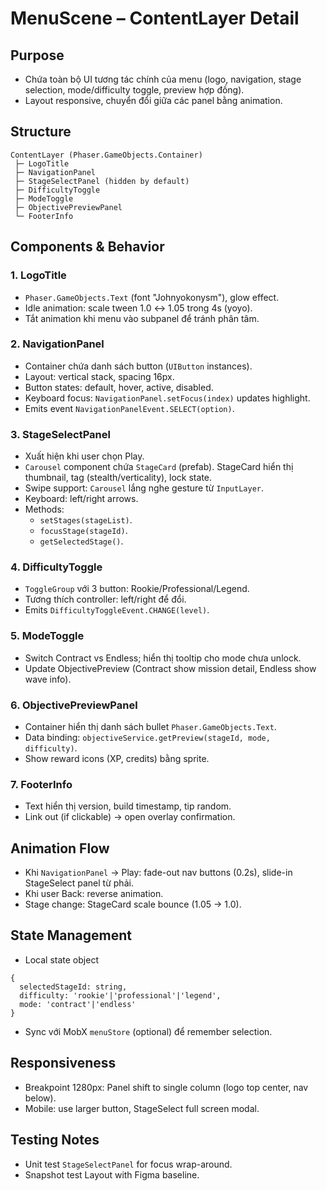 # MenuScene – ContentLayer Detail

## Purpose
- Chứa toàn bộ UI tương tác chính của menu (logo, navigation, stage selection, mode/difficulty toggle, preview hợp đồng).
- Layout responsive, chuyển đổi giữa các panel bằng animation.

## Structure
```
ContentLayer (Phaser.GameObjects.Container)
 ├─ LogoTitle
 ├─ NavigationPanel
 ├─ StageSelectPanel (hidden by default)
 ├─ DifficultyToggle
 ├─ ModeToggle
 ├─ ObjectivePreviewPanel
 └─ FooterInfo
```

## Components & Behavior
### 1. LogoTitle
- `Phaser.GameObjects.Text` (font "Johnyokonysm"), glow effect.
- Idle animation: scale tween 1.0 ↔ 1.05 trong 4s (yoyo).
- Tắt animation khi menu vào subpanel để tránh phân tâm.

### 2. NavigationPanel
- Container chứa danh sách button (`UIButton` instances).
- Layout: vertical stack, spacing 16px.
- Button states: default, hover, active, disabled.
- Keyboard focus: `NavigationPanel.setFocus(index)` updates highlight.
- Emits event `NavigationPanelEvent.SELECT(option)`.

### 3. StageSelectPanel
- Xuất hiện khi user chọn Play.
- `Carousel` component chứa `StageCard` (prefab). StageCard hiển thị thumbnail, tag (stealth/verticality), lock state.
- Swipe support: `Carousel` lắng nghe gesture từ `InputLayer`.
- Keyboard: left/right arrows.
- Methods:
  - `setStages(stageList)`.
  - `focusStage(stageId)`.
  - `getSelectedStage()`.

### 4. DifficultyToggle
- `ToggleGroup` với 3 button: Rookie/Professional/Legend.
- Tương thích controller: left/right để đổi.
- Emits `DifficultyToggleEvent.CHANGE(level)`.

### 5. ModeToggle
- Switch Contract vs Endless; hiển thị tooltip cho mode chưa unlock.
- Update ObjectivePreview (Contract show mission detail, Endless show wave info).

### 6. ObjectivePreviewPanel
- Container hiển thị danh sách bullet `Phaser.GameObjects.Text`.
- Data binding: `objectiveService.getPreview(stageId, mode, difficulty)`.
- Show reward icons (XP, credits) bằng sprite.

### 7. FooterInfo
- Text hiển thị version, build timestamp, tip random.
- Link out (if clickable) -> open overlay confirmation.

## Animation Flow
- Khi `NavigationPanel` → Play: fade-out nav buttons (0.2s), slide-in StageSelect panel từ phải.
- Khi user Back: reverse animation.
- Stage change: StageCard scale bounce (1.05 → 1.0).

## State Management
- Local state object
```
{
  selectedStageId: string,
  difficulty: 'rookie'|'professional'|'legend',
  mode: 'contract'|'endless'
}
```
- Sync với MobX `menuStore` (optional) để remember selection.

## Responsiveness
- Breakpoint 1280px: Panel shift to single column (logo top center, nav below).
- Mobile: use larger button, StageSelect full screen modal.

## Testing Notes
- Unit test `StageSelectPanel` for focus wrap-around.
- Snapshot test Layout with Figma baseline.
